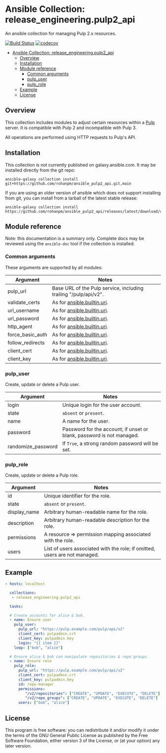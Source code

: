 # Ansible Collection: release_engineering.pulp2_api

An ansible collection for managing Pulp 2.x resources.

[![Build Status](https://github.com/rohanpm/ansible_pulp2_api/actions/workflows/tox.yml/badge.svg)](https://github.com/rohanpm/ansible_pulp2_api/actions/workflows/tox.yml)
[![codecov](https://codecov.io/gh/rohanpm/ansible_pulp2_api/branch/main/graph/badge.svg?token=WEHTW65CPV)](https://codecov.io/gh/rohanpm/ansible_pulp2_api)

<!--TOC-->

- [Ansible Collection: release_engineering.pulp2_api](#ansible-collection-release_engineeringpulp2_api)
  - [Overview](#overview)
  - [Installation](#installation)
  - [Module reference](#module-reference)
    - [Common arguments](#common-arguments)
    - [pulp_user](#pulp_user)
    - [pulp_role](#pulp_role)
  - [Example](#example)
  - [License](#license)

<!--TOC-->

## Overview

This collection includes modules to adjust certain resources within a
[Pulp](https://pulpproject.org/) server. It is compatible with Pulp 2 and
incompatible with Pulp 3.

All operations are performed using HTTP requests to Pulp's API.

## Installation

This collection is not currently published on galaxy.ansible.com.
It may be installed directly from the git repo:

```
ansible-galaxy collection install git+https://github.com/rohanpm/ansible_pulp2_api.git,main
```

If you are using an older version of ansible which does not support installing
from git, you can install from a tarball of the latest stable release:

```
ansible-galaxy collection install https://github.com/rohanpm/ansible_pulp2_api/releases/latest/download/collection.tar.gz
```

## Module reference

Note: this documentation is a summary only. Complete docs may be reviewed using
the `ansible-doc` tool if the collection is installed.

### Common arguments

These arguments are supported by all modules:

| Argument | Notes |
| -------- | ----- |
| pulp_url | Base URL of the Pulp service, including trailing "/pulp/api/v2". |
| validate_certs | As for [ansible.builtin.uri]. |
| url_username | As for [ansible.builtin.uri]. |
| url_password | As for [ansible.builtin.uri]. |
| http_agent | As for [ansible.builtin.uri]. |
| force_basic_auth | As for [ansible.builtin.uri]. |
| follow_redirects | As for [ansible.builtin.uri]. |
| client_cert | As for [ansible.builtin.uri]. |
| client_key | As for [ansible.builtin.uri]. |

### pulp_user

Create, update or delete a Pulp user.

| Argument | Notes |
| -------- | ----- |
| login | Unique login for the user account. |
| state | `absent` or `present`. |
| name | A name for the user. |
| password | Password for the account; if unset or blank, password is not managed. |
| randomize_password | If `True`, a strong random password will be set. |

### pulp_role

Create, update or delete a Pulp role.

| Argument | Notes |
| -------- | ----- |
| id | Unique identifier for the role. |
| state | `absent` or `present`. |
| display_name | Arbitrary human-readable name for the role. |
| description | Arbitrary human-readable description for the role. |
| permissions | A resource => permission mapping associated with the role. |
| users | List of users associated with the role; if omitted, users are not managed. |

## Example

```yaml
- hosts: localhost

  collections:
   - release_engineering.pulp2_api

  tasks:

  # Create accounts for alice & bob.
  - name: Ensure user
    pulp_user:
      pulp_url: "https://pulp.example.com/pulp/api/v2"
      client_cert: pulpadmin.crt
      client_key: pulpadmin.key
      login: "{{ item }}"
    loop: ["bob", "alice"]

  # Ensure alice & bob can manipulate repositories & repo groups.
  - name: Ensure role
    pulp_role:
      pulp_url: "https://pulp.example.com/pulp/api/v2"
      client_cert: pulpadmin.crt
      client_key: pulpadmin.key
      id: repo-manager
      permissions:
         "/v2/repositories": ["CREATE", "UPDATE", "EXECUTE", "DELETE"]
         "/v2/repo_groups": ["CREATE", "UPDATE", "EXECUTE", "DELETE"]
      users: ["bob", "alice"]
```

## License

This program is free software: you can redistribute it and/or modify
it under the terms of the GNU General Public License as published by
the Free Software Foundation, either version 3 of the License, or
(at your option) any later version.

[ansible.builtin.uri]: https://docs.ansible.com/ansible/latest/collections/ansible/builtin/uri_module.html
